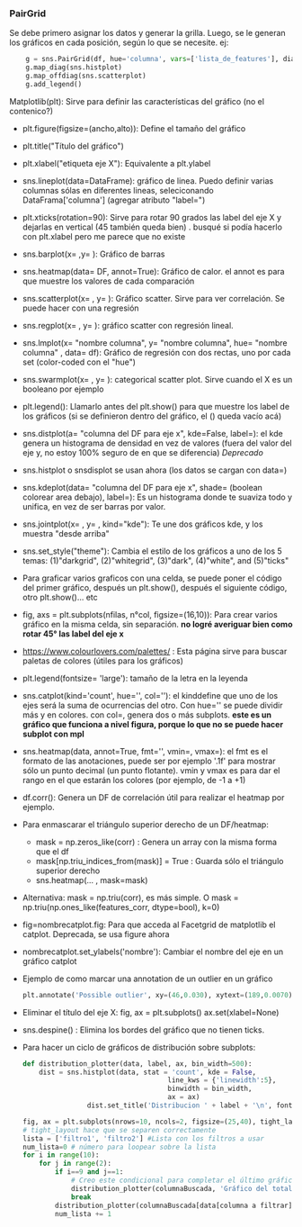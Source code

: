 
### PairGrid

Se debe primero asignar los datos y generar la grilla. Luego, se le generan los gráficos en cada posición, según lo que se necesite.
ej:
```python
    g = sns.PairGrid(df, hue='columna', vars=['lista_de_features'], diag_sharey=False)
    g.map_diag(sns.histplot)
    g.map_offdiag(sns.scatterplot)
    g.add_legend()
```

Matplotlib(plt): Sirve para definir las características del gráfico (no el contenico?) 
- plt.figure(figsize=(ancho,alto)): Define el tamaño del gráfico
- plt.title("Título del gráfico")
- plt.xlabel("etiqueta eje X"): Equivalente a plt.ylabel

- sns.lineplot(data=DataFrame): gráfico de linea. Puedo definir varias columnas sólas en diferentes lineas, seleciconando DataFrama['columna'] (agregar atributo "label=")
- plt.xticks(rotation=90): Sirve para rotar 90 grados las label del eje X y dejarlas en vertical (45 también queda bien) . busqué si podía hacerlo con plt.xlabel pero me parece que no existe


- sns.barplot(x= ,y= ): Gráfico de barras
- sns.heatmap(data= DF, annot=True): Gráfico de calor. el annot es para que muestre los valores de cada comparación
- sns.scatterplot(x= , y= ): Gráfico scatter. Sirve para ver correlación. Se puede hacer con una regresión
- sns.regplot(x= , y= ): gráfico scatter con regresión lineal.
- sns.lmplot(x= "nombre columna", y= "nombre columna", hue= "nombre columna" , data= df): Gráfico de regresión con dos rectas, uno por cada set (color-coded con el "hue")
- sns.swarmplot(x= , y= ): categorical scatter plot. Sirve cuando el X es un booleano por ejemplo
- plt.legend(): Llamarlo antes del plt.show() para que muestre los label de los gráficos (si se definieron dentro del gráfico, el () queda vacío acá)

- sns.distplot(a= "columna del DF para eje x", kde=False, label=): el kde genera un histograma de densidad en vez de valores (fuera del valor del eje y, no estoy 100% seguro de en que se diferencia) 
*Deprecado*
- sns.histplot o snsdisplot se usan ahora (los datos se cargan con data=)
- sns.kdeplot(data= "columna del DF para eje x", shade= (boolean colorear area debajo), label=): Es un histograma donde te suaviza todo y unifica, en vez de ser barras por valor.
- sns.jointplot(x= , y= , kind="kde"): Te une dos gráficos kde, y los muestra "desde arriba"
- sns.set_style("theme"): Cambia el estilo de los gráficos a uno de los 5 temas: (1)"darkgrid", (2)"whitegrid", (3)"dark", (4)"white", and (5)"ticks"
- Para graficar varios graficos con una celda, se puede poner el código del primer gráfico, después un plt.show(), después el siguiente código, otro plt.show()... etc
- fig, axs = plt.subplots(nfilas, n°col, figsize=(16,10)): Para crear varios gráfico en la misma celda, sin separación. **no logré averiguar bien como rotar 45° las label del eje x**
- https://www.colourlovers.com/palettes/ :  Esta página sirve para buscar paletas de colores (útiles para los gráficos)
- plt.legend(fontsize= 'large'): tamaño de la letra en la leyenda
- sns.catplot(kind='count', hue='', col=''): el kinddefine que uno de los ejes será la suma de ocurrencias del otro. Con hue='' se puede dividir más y en colores. con col=, genera dos o más subplots. **este es un gráfico que funciona a nivel figura, porque lo que no se puede hacer subplot con mpl**
- sns.heatmap(data, annot=True, fmt='', vmin=, vmax=): el fmt es el formato de las anotaciones, puede ser por ejemplo '.1f' para mostrar sólo un punto decimal (un punto flotante). vmin y vmax es para dar el rango en el que estarán los colores (por ejemplo, de -1 a +1)
- df.corr(): Genera un DF de correlación útil para realizar el heatmap por ejemplo.
- Para enmascarar el triángulo superior derecho de un DF/heatmap: 
    - mask = np.zeros_like(corr) : Genera un array con la misma forma que el df 
    - mask[np.triu_indices_from(mask)] = True : Guarda sólo el triángulo superior derecho
    - sns.heatmap(... , mask=mask)
- Alternativa: mask = np.triu(corr), es más simple. O mask = np.triu(np.ones_like(features_corr, dtype=bool), k=0) 
- fig=nombrecatplot.fig: Para que acceda al Facetgrid de matplotlib el catplot. Deprecada, se usa figure ahora
- nombrecatplot.set_ylabels('nombre'): Cambiar el nombre del eje en un gráfico catplot
- Ejemplo de como marcar una annotation de un outlier en un gráfico
    ```python 
    plt.annotate('Possible outlier', xy=(46,0.030), xytext=(189,0.0070), fontsize=12, arrowprops=dict(arrowstyle='->', ec='grey', lw=2), bbox = dict(boxstyle="round", fc="0.8"))
    ```

- Eliminar el título del eje X:
    fig, ax = plt.subplots()
    ax.set(xlabel=None)
- sns.despine() : Elimina los bordes del gráfico que no tienen ticks.


- Para hacer un ciclo de gráficos de distribución sobre subplots:
    ```python
    def distribution_plotter(data, label, ax, bin_width=500):
        dist = sns.histplot(data, stat = 'count', kde = False, 
                                        line_kws = {'linewidth':5}, 
                                        binwidth = bin_width,
                                        ax = ax)    
                    dist.set_title('Distribucion ' + label + '\n', fontsize = 16)

    fig, ax = plt.subplots(nrows=10, ncols=2, figsize=(25,40), tight_layout=True)
    # tight_layout hace que se separen correctamente
    lista = ['filtro1', 'filtro2'] #Lista con los filtros a usar
    num_lista=0 # número para loopear sobre la lista
    for i in range(10):
        for j in range(2):
            if i==9 and j==1:
                # Creo este condicional para completar el último gráfico, si la cantidad de valores en la lista son impares
                distribution_plotter(columnaBuscada, 'Gráfico del total', ax[9][1])
                break
            distribution_plotter(columnaBuscada[data[columna a filtrar] == lista[num_lista]], 'gráfico de {}'.format(lista[num_lista]), ax[i][j])
            num_lista += 1
    ```
